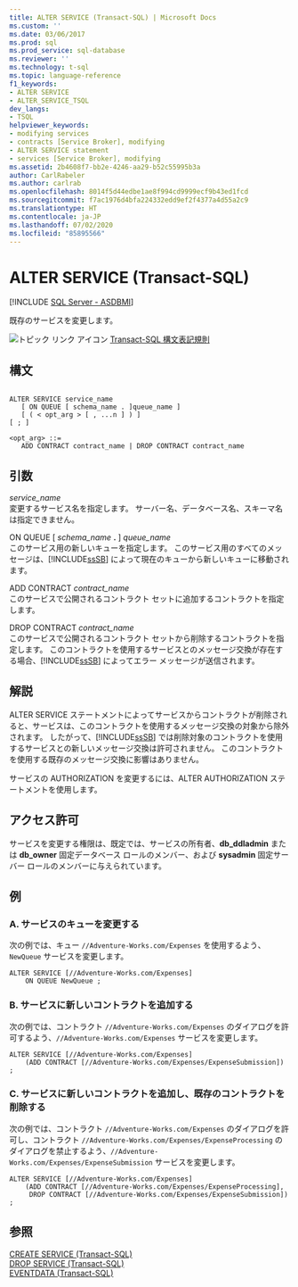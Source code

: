 ```yaml
---
title: ALTER SERVICE (Transact-SQL) | Microsoft Docs
ms.custom: ''
ms.date: 03/06/2017
ms.prod: sql
ms.prod_service: sql-database
ms.reviewer: ''
ms.technology: t-sql
ms.topic: language-reference
f1_keywords:
- ALTER SERVICE
- ALTER_SERVICE_TSQL
dev_langs:
- TSQL
helpviewer_keywords:
- modifying services
- contracts [Service Broker], modifying
- ALTER SERVICE statement
- services [Service Broker], modifying
ms.assetid: 2b4608f7-bb2e-4246-aa29-b52c55995b3a
author: CarlRabeler
ms.author: carlrab
ms.openlocfilehash: 8014f5d44edbe1ae8f994cd9999ecf9b43ed1fcd
ms.sourcegitcommit: f7ac1976d4bfa224332edd9ef2f4377a4d55a2c9
ms.translationtype: HT
ms.contentlocale: ja-JP
ms.lasthandoff: 07/02/2020
ms.locfileid: "85895566"
---
```

# <a name="alter-service-transact-sql"></a>ALTER SERVICE (Transact-SQL)
[!INCLUDE [SQL Server - ASDBMI](../../includes/applies-to-version/sql-asdbmi.md)]

  既存のサービスを変更します。  
  
 ![トピック リンク アイコン](../../database-engine/configure-windows/media/topic-link.gif "トピック リンク アイコン") [Transact-SQL 構文表記規則](../../t-sql/language-elements/transact-sql-syntax-conventions-transact-sql.md)  
  
## <a name="syntax"></a>構文  
  
```syntaxsql
  
ALTER SERVICE service_name   
   [ ON QUEUE [ schema_name . ]queue_name ]   
   [ ( < opt_arg > [ , ...n ] ) ]  
[ ; ]  
  
<opt_arg> ::=  
   ADD CONTRACT contract_name | DROP CONTRACT contract_name  
```  
  
## <a name="arguments"></a>引数  
 *service_name*  
 変更するサービス名を指定します。 サーバー名、データベース名、スキーマ名は指定できません。  
  
 ON QUEUE [ _schema_name_ **.** ] *queue_name*  
 このサービス用の新しいキューを指定します。 このサービス用のすべてのメッセージは、[!INCLUDE[ssSB](../../includes/sssb-md.md)] によって現在のキューから新しいキューに移動されます。  
  
 ADD CONTRACT *contract_name*  
 このサービスで公開されるコントラクト セットに追加するコントラクトを指定します。  
  
 DROP CONTRACT *contract_name*  
 このサービスで公開されるコントラクト セットから削除するコントラクトを指定します。 このコントラクトを使用するサービスとのメッセージ交換が存在する場合、[!INCLUDE[ssSB](../../includes/sssb-md.md)] によってエラー メッセージが送信されます。  
  
## <a name="remarks"></a>解説  
 ALTER SERVICE ステートメントによってサービスからコントラクトが削除されると、サービスは、このコントラクトを使用するメッセージ交換の対象から除外されます。 したがって、[!INCLUDE[ssSB](../../includes/sssb-md.md)] では削除対象のコントラクトを使用するサービスとの新しいメッセージ交換は許可されません。 このコントラクトを使用する既存のメッセージ交換に影響はありません。  
  
 サービスの AUTHORIZATION を変更するには、ALTER AUTHORIZATION ステートメントを使用します。  
  
## <a name="permissions"></a>アクセス許可  
 サービスを変更する権限は、既定では、サービスの所有者、**db_ddladmin** または **db_owner** 固定データベース ロールのメンバー、および **sysadmin** 固定サーバー ロールのメンバーに与えられています。  
  
## <a name="examples"></a>例  
  
### <a name="a-changing-the-queue-for-a-service"></a>A. サービスのキューを変更する  
 次の例では、キュー `//Adventure-Works.com/Expenses` を使用するよう、`NewQueue` サービスを変更します。  
  
```  
ALTER SERVICE [//Adventure-Works.com/Expenses]  
    ON QUEUE NewQueue ;  
```  
  
### <a name="b-adding-a-new-contract-to-the-service"></a>B. サービスに新しいコントラクトを追加する  
 次の例では、コントラクト `//Adventure-Works.com/Expenses` のダイアログを許可するよう、`//Adventure-Works.com/Expenses` サービスを変更します。  
  
```  
ALTER SERVICE [//Adventure-Works.com/Expenses]  
    (ADD CONTRACT [//Adventure-Works.com/Expenses/ExpenseSubmission]) ;  
```  
  
### <a name="c-adding-a-new-contract-to-the-service-dropping-existing-contract"></a>C. サービスに新しいコントラクトを追加し、既存のコントラクトを削除する  
 次の例では、コントラクト `//Adventure-Works.com/Expenses` のダイアログを許可し、コントラクト `//Adventure-Works.com/Expenses/ExpenseProcessing` のダイアログを禁止するよう、`//Adventure-Works.com/Expenses/ExpenseSubmission` サービスを変更します。  
  
```  
ALTER SERVICE [//Adventure-Works.com/Expenses]  
    (ADD CONTRACT [//Adventure-Works.com/Expenses/ExpenseProcessing],   
     DROP CONTRACT [//Adventure-Works.com/Expenses/ExpenseSubmission]) ;  
```  
  
## <a name="see-also"></a>参照  
 [CREATE SERVICE &#40;Transact-SQL&#41;](../../t-sql/statements/create-service-transact-sql.md)   
 [DROP SERVICE &#40;Transact-SQL&#41;](../../t-sql/statements/drop-service-transact-sql.md)   
 [EVENTDATA &#40;Transact-SQL&#41;](../../t-sql/functions/eventdata-transact-sql.md)  
  
  
